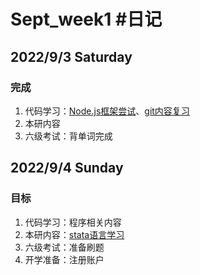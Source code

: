 # Sept_week1 #日记

## 2022/9/3 Saturday

### 完成

1. 代码学习：[Node.js框架尝试](../../前端搭建学习笔记/Blog.md)、[git内容复习](../../基础代码学习笔记/终端命令.md)
2. 本研内容
3. 六级考试：背单词完成

## 2022/9/4 Sunday

### 目标

1. 代码学习：程序相关内容
2. 本研内容：[stata语言学习](../../基础代码学习笔记/stata.md)
3. 六级考试：准备刷题
4. 开学准备：注册账户
